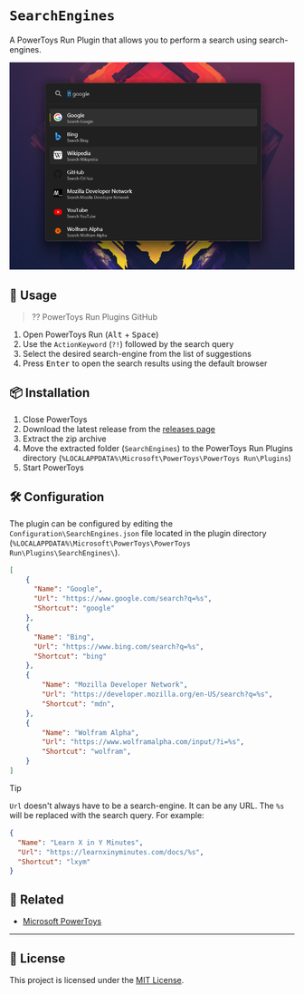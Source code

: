 # `SearchEngines`

A PowerToys Run Plugin that allows you to perform a search using search-engines.

<!-- TODO: Add Screenshot -->
![Demonstration](./screenshot.png)

## 📖 Usage

> ?? PowerToys Run Plugins GitHub

1. Open PowerToys Run (<kbd>Alt</kbd> + <kbd>Space</kbd>)
2. Use the `ActionKeyword` (`?!`) followed by the search query
3. Select the desired search-engine from the list of suggestions
4. Press <kbd>Enter</kbd> to open the search results using the default browser

## 📦 Installation

1. Close PowerToys
2. Download the latest release from the [releases page][releases]
3. Extract the zip archive
4. Move the extracted folder (`SearchEngines`) to the PowerToys Run Plugins directory (`%LOCALAPPDATA%\Microsoft\PowerToys\PowerToys Run\Plugins`)
5. Start PowerToys

## 🛠️ Configuration

The plugin can be configured by editing the `Configuration\SearchEngines.json` file located in the plugin directory (`%LOCALAPPDATA%\Microsoft\PowerToys\PowerToys Run\Plugins\SearchEngines\`).

```json
[
    {
      "Name": "Google",
      "Url": "https://www.google.com/search?q=%s",
      "Shortcut": "google"
    },
    {
      "Name": "Bing",
      "Url": "https://www.bing.com/search?q=%s",
      "Shortcut": "bing"
    },
    {
        "Name": "Mozilla Developer Network",
        "Url": "https://developer.mozilla.org/en-US/search?q=%s",
        "Shortcut": "mdn",
    },
    {
        "Name": "Wolfram Alpha",
        "Url": "https://www.wolframalpha.com/input/?i=%s",
        "Shortcut": "wolfram",
    }
]
```

> [!TIP]
>
> `Url` doesn't always have to be a search-engine. It can be any URL. The `%s` will be replaced with the search query. For example:
>
> ```json
> {
>   "Name": "Learn X in Y Minutes",
>   "Url": "https://learnxinyminutes.com/docs/%s",
>   "Shortcut": "lxym"
> }  
> ```

## 🔗 Related

- [Microsoft PowerToys](https://github.com/Microsoft/PowerToys)

---

## 📄 License

This project is licensed under the [MIT License](./LICENSE).

[releases]: https://github.com/Shresht7/PowerToysRun-SearchEngines/releases
